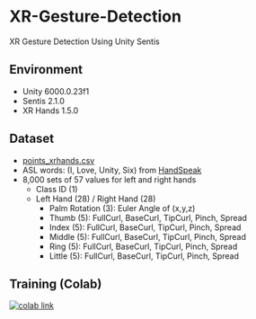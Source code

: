 # XR-Gesture-Detection
XR Gesture Detection Using Unity Sentis


## Environment ##
- Unity 6000.0.23f1
- Sentis 2.1.0
- XR Hands 1.5.0

## Dataset ##
- [points_xrhands.csv](https://drive.google.com/file/d/1vN-jYTjLqpnPJgYns0o7xXuwIbshiiGM/view?usp=drive_link)
- ASL words: (I, Love, Unity, Six) from [HandSpeak](https://www.handspeak.com)
- 8,000 sets of 57 values for left and right hands
  - Class ID (1)
  - Left Hand (28) / Right Hand (28)
    - Palm Rotation (3): Euler Angle of (x,y,z)
    - Thumb (5): FullCurl, BaseCurl, TipCurl, Pinch, Spread 
    - Index (5): FullCurl, BaseCurl, TipCurl, Pinch, Spread
    - Middle (5): FullCurl, BaseCurl, TipCurl, Pinch, Spread
    - Ring (5): FullCurl, BaseCurl, TipCurl, Pinch, Spread
    - Little (5): FullCurl, BaseCurl, TipCurl, Pinch, Spread
   
## Training (Colab) ##
<a href="https://colab.research.google.com/drive/1sVIXASCz_UtOH-iNH-ztBYlsfsL69GB7?usp=sharing"><img alt="colab link" src="https://colab.research.google.com/assets/colab-badge.svg" /></a>
